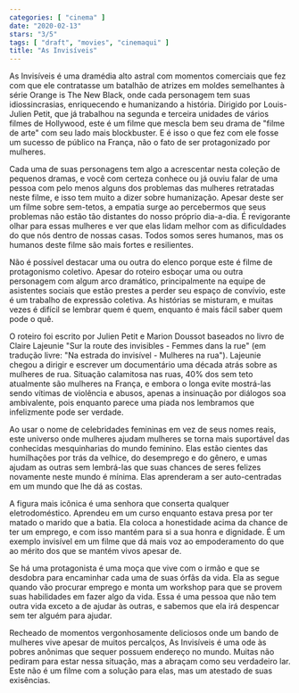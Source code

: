 ```yaml
---
categories: [ "cinema" ]
date: "2020-02-13"
stars: "3/5"
tags: [ "draft", "movies", "cinemaqui" ]
title: "As Invisíveis"
---
```

As Invisíveis é uma dramédia alto astral com momentos comerciais
que fez com que ele contratasse um batalhão de atrizes em moldes
semelhantes à série Orange is The New Black, onde cada personagem tem
suas idiossincrasias, enriquecendo e humanizando a história. Dirigido por
Louis-Julien Petit, que já trabalhou na segunda e terceira unidades de
vários filmes de Hollywood, este é um filme que mescla bem seu drama
de "filme de arte" com seu lado mais blockbuster. E é isso o que fez
com ele fosse um sucesso de público na França, não o fato de ser
protagonizado por mulheres.

Cada uma de suas personagens tem algo a acrescentar nesta coleção
de pequenos dramas, e você com certeza conhece ou já ouviu falar de
uma pessoa com pelo menos alguns dos problemas das mulheres retratadas
neste filme, e isso tem muito a dizer sobre humanização. Apesar deste
ser um filme sobre sem-tetos, a empatia surge ao percebermos que seus
problemas não estão tão distantes do nosso próprio dia-a-dia. É
revigorante olhar para essas mulheres e ver que elas lidam melhor com
as dificuldades do que nós dentro de nossas casas. Todos somos seres
humanos, mas os humanos deste filme são mais fortes e resilientes.

Não é possível destacar uma ou outra do elenco porque este é filme de
protagonismo coletivo. Apesar do roteiro esboçar uma ou outra personagem
com algum arco dramático, principalmente na equipe de asistentes sociais
que estão prestes a perder seu espaço de convívio, este é um trabalho
de expressão coletiva. As histórias se misturam, e muitas vezes é
difícil se lembrar quem é quem, enquanto é mais fácil saber quem
pode o quê.

O roteiro foi escrito por Julien Petit e Marion Doussot baseados no
livro de Claire Lajeunie "Sur la route des invisibles - Femmes dans
la rue" (em tradução livre: "Na estrada do invisível - Mulheres
na rua"). Lajeunie chegou a dirigir e escrever um documentário uma
década atrás sobre as mulheres de rua. Situação calamitosa nas
ruas, 40% dos sem teto atualmente são mulheres na França, e embora o
longa evite mostrá-las sendo vítimas de violência e abusos, apenas
a insinuação por diálogos soa ambivalente, pois enquanto parece uma
piada nos lembramos que infelizmente pode ser verdade.

Ao usar o nome de celebridades femininas em vez de seus nomes reais,
este universo onde mulheres ajudam mulheres se torna mais suportável
das conhecidas mesquinharias do mundo feminino. Elas estão cientes
das humilhações por trás da velhice, do desemprego e do gênero, e
umas ajudam as outras sem lembrá-las que suas chances de seres felizes
novamente neste mundo é mínima. Elas aprenderam a ser auto-centradas
em um mundo que lhe dá as costas.

A figura mais icônica é uma senhora que conserta qualquer
eletrodoméstico. Aprendeu em um curso enquanto estava presa por ter
matado o marido que a batia. Ela coloca a honestidade acima da chance de
ter um emprego, e com isso mantém para si a sua honra e dignidade. É
um exemplo invisível em um filme que dá mais voz ao empoderamento do
que ao mérito dos que se mantém vivos apesar de.

Se há uma protagonista é uma moça que vive com o irmão e que se
desdobra para encaminhar cada uma de suas órfãs da vida. Ela as segue
quando vão procurar emprego e monta um workshop para que se provem suas
habilidades em fazer algo da vida. Essa é uma pessoa que não tem outra
vida exceto a de ajudar às outras, e sabemos que ela irá despencar
sem ter alguém para ajudar.

Recheado de momentos vergonhosamente deliciosos onde um bando de mulheres
vive apesar de muitos percalços, As Invisíveis é uma ode às pobres
anônimas que sequer possuem endereço no mundo. Muitas não pediram para
estar nessa situação, mas a abraçam como seu verdadeiro lar. Este
não é um filme com a solução para elas, mas um atestado de suas
exisências.
